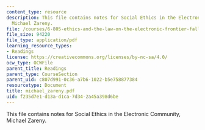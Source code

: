```yaml
---
content_type: resource
description: This file contains notes for Social Ethics in the Electronic Community,
  Michael Zareny.
file: /courses/6-805-ethics-and-the-law-on-the-electronic-frontier-fall-2005/f235d7e1d13ad1ca7d342a45a398d6be_michael_zareny.pdf
file_size: 94220
file_type: application/pdf
learning_resource_types:
- Readings
license: https://creativecommons.org/licenses/by-nc-sa/4.0/
ocw_type: OCWFile
parent_title: Readings
parent_type: CourseSection
parent_uid: c807d991-0c36-a7b6-1022-b5e758877384
resourcetype: Document
title: michael_zareny.pdf
uid: f235d7e1-d13a-d1ca-7d34-2a45a398d6be
---
```

This file contains notes for Social Ethics in the Electronic Community, Michael Zareny.